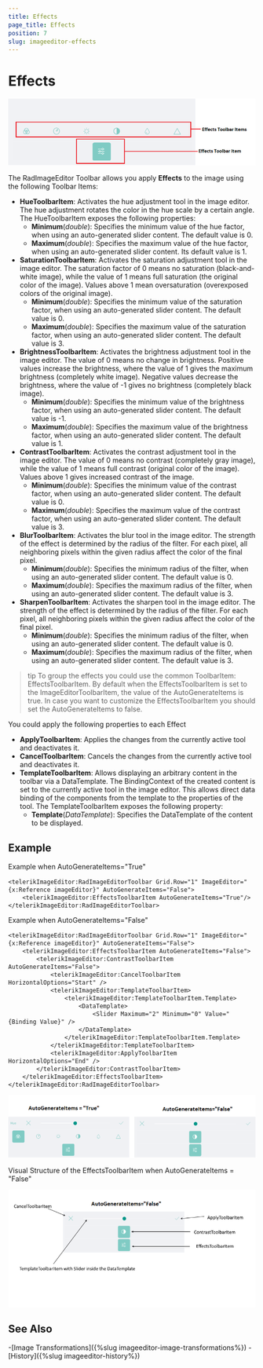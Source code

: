 ```yaml
---
title: Effects
page_title: Effects
position: 7
slug: imageeditor-effects
---
```


# Effects

![ImageEditor Effects Toolbar](images/imageeditor-effects-toolbar-items.png "ImageEditor Effects Toolbar")

The RadImageEditor Toolbar allows you apply **Effects** to the image using the following Toolbar Items:

* **HueToolbarItem**: Activates the hue adjustment tool in the image editor. The hue adjustment rotates the color in the hue scale by a certain angle. The HueToolbarItem exposes the following properties:
	* **Minimum**(*double*): Specifies the minimum value of the hue factor, when using an auto-generated slider content. The default value is 0.
	* **Maximum**(*double*): Specifies the maximum value of the hue factor, when using an auto-generated slider content. Its default value is 1.
* **SaturationToolbarItem**: Activates the saturation adjustment tool in the image editor. The saturation factor of 0 means no saturation (black-and-white image), while the value of 1 means full saturation (the original color of the image). Values above 1 mean oversaturation (overexposed colors of the original image).
	* **Minimum**(*double*): Specifies the minimum value of the saturation factor, when using an auto-generated slider content. The default value is 0.
	* **Maximum**(*double*): Specifies the maximum value of the saturation factor, when using an auto-generated slider content. The default value is 3.
* **BrightnessToolbarItem**: Activates the brightness adjustment tool in the image editor. The value of 0 means no change in brightness. Positive values increase the brightness, where the value of 1 gives the maximum brightness (completely white image). Negative values decrease the brightness, where the value of -1 gives no brightness (completely black image).
	* **Minimum**(*double*): Specifies the minimum value of the brightness factor, when using an auto-generated slider content. The default value is -1.
	* **Maximum**(*double*): Specifies the maximum value of the brightness factor, when using an auto-generated slider content. The default value is 1.
* **ContrastToolbarItem**: Activates the contrast adjustment tool in the image editor. The value of 0 means no contrast (completely gray image), while the value of 1 means full contrast (original color of the image). Values above 1 gives increased contrast of the image.
	* **Minimum**(*double*): Specifies the minimum value of the contrast factor, when using an auto-generated slider content. The default value is 0.
	* **Maximum**(*double*): Specifies the maximum value of the contrast factor, when using an auto-generated slider content. The default value is 3.
* **BlurToolbarItem**: Activates the blur tool in the image editor. The strength of the effect is determined by the radius of the filter. For each pixel, all neighboring pixels within the given radius affect the color of the final pixel.
	* **Minimum**(*double*): Specifies the minimum radius of the filter, when using an auto-generated slider content. The default value is 0.
	* **Maximum**(*double*): Specifies the maximum radius of the filter, when using an auto-generated slider content. The default value is 3.
* **SharpenToolbarItem**: Activates the sharpen tool in the image editor. The strength of the effect is determined by the radius of the filter. For each pixel, all neighboring pixels within the given radius affect the color of the final pixel.
	* **Minimum**(*double*): Specifies the minimum radius of the filter, when using an auto-generated slider content. The default value is 0.
	* **Maximum**(*double*): Specifies the maximum radius of the filter, when using an auto-generated slider content. The default value is 3.

>tip To group the effects you could use the common ToolbarItem: EffectsToolbarItem. By default when the EffectsToolbarItem is set to the ImageEditorToolbarItem, the value of the AutoGenerateItems is true. In case you want to customize the EffectsToolbarItem you should set the AutoGenerateItems to false. 

You could apply the following properties to each Effect

* **ApplyToolbarItem**: Applies the changes from the currently active tool and deactivates it.
* **CancelToolbarItem**: Cancels the changes from the currently active tool and deactivates it.
* **TemplateToolbarItem**: Allows displaying an arbitrary content in the toolbar via a DataTemplate. The BindingContext of the created content is set to the currently active tool in the image editor. This allows direct data binding of the components from the template to the properties of the tool. The TemplateToolbarItem exposes the following property:
	* **Template**(*DataTemplate*): Specifies the DataTemplate of the content to be displayed.

## Example

Example when AutoGenerateItems="True"

```XAML
<telerikImageEditor:RadImageEditorToolbar Grid.Row="1" ImageEditor="{x:Reference imageEditor}" AutoGenerateItems="False">
    <telerikImageEditor:EffectsToolbarItem AutoGenerateItems="True"/>
</telerikImageEditor:RadImageEditorToolbar>
```

Example when AutoGenerateItems="False"

```XAML
<telerikImageEditor:RadImageEditorToolbar Grid.Row="1" ImageEditor="{x:Reference imageEditor}" AutoGenerateItems="False">
    <telerikImageEditor:EffectsToolbarItem AutoGenerateItems="False">
        <telerikImageEditor:ContrastToolbarItem AutoGenerateItems="False">
            <telerikImageEditor:CancelToolbarItem HorizontalOptions="Start" />
            <telerikImageEditor:TemplateToolbarItem>
                <telerikImageEditor:TemplateToolbarItem.Template>
                    <DataTemplate>
                        <Slider Maximum="2" Minimum="0" Value="{Binding Value}" />
                    </DataTemplate>
                </telerikImageEditor:TemplateToolbarItem.Template>
            </telerikImageEditor:TemplateToolbarItem>
            <telerikImageEditor:ApplyToolbarItem HorizontalOptions="End" />
        </telerikImageEditor:ContrastToolbarItem>
    </telerikImageEditor:EffectsToolbarItem>
</telerikImageEditor:RadImageEditorToolbar>
```

![ImageEditor Effects Toolbar](images/imageeditor-effects-autogenerateitems.png "ImageEditor Effects Toolbar")

Visual Structure of the EffectsToolbarItem when AutoGenerateItems = "False" 

![ImageEditor Effects Toolbar AutoGenerate False](images/imageeditor-effects-autogenerateitems-false.png "ImageEditor Effects Toolbar")

## See Also

-[Image Transformations]({%slug imageeditor-image-transformations%})
-[History]({%slug imageeditor-history%})
